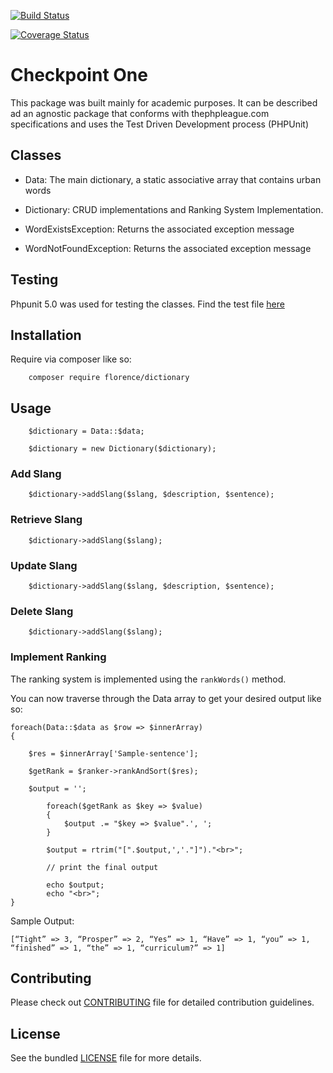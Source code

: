 [![Build Status](https://travis-ci.org/fokosun/Checkpoint1.svg?branch=master)](https://travis-ci.org/fokosun/Checkpoint1)

[![Coverage Status](https://coveralls.io/repos/github/fokosun/Checkpoint1/badge.svg?branch=master)](https://coveralls.io/github/fokosun/Checkpoint1?branch=master)

# Checkpoint One
This package was built mainly for academic purposes. It can be 
described ad an agnostic package that conforms with thephpleague.com 
specifications and uses the Test Driven Development process (PHPUnit)

## Classes
- Data: 
The main dictionary, a static associative array that contains urban words

- Dictionary: 
CRUD implementations and Ranking System Implementation.

- WordExistsException:
Returns the associated exception message

- WordNotFoundException:
Returns the associated exception message

## Testing
 Phpunit 5.0 was used for testing the classes. Find the test file [here](https://github.com/andela-fokosun/Checkpoint1/blob/master/tests/DictionaryTest.php)

## Installation

Require via composer like so:

```
    composer require florence/dictionary
```

## Usage

```
    $dictionary = Data::$data;

    $dictionary = new Dictionary($dictionary); 

```

### Add Slang

```
    $dictionary->addSlang($slang, $description, $sentence);
```

### Retrieve Slang

```
    $dictionary->addSlang($slang);
```

### Update Slang

```
    $dictionary->addSlang($slang, $description, $sentence);
```

### Delete Slang

```
    $dictionary->addSlang($slang);
```



### Implement Ranking

The ranking system is implemented using the ``rankWords()`` method.

You can now traverse through the Data array to get your desired output like so:

```
foreach(Data::$data as $row => $innerArray)
{   

    $res = $innerArray['Sample-sentence'];

    $getRank = $ranker->rankAndSort($res);

    $output = '';

        foreach($getRank as $key => $value)
        {
            $output .= "$key => $value".', ';
        }

        $output = rtrim("[".$output,','."]")."<br>";

        // print the final output

        echo $output;
        echo "<br>";
}
```

Sample Output:
```
[“Tight” => 3, “Prosper” => 2, “Yes” => 1, “Have” => 1, “you” => 1, “finished” => 1, “the” => 1, “curriculum?” => 1]

```



## Contributing
Please check out [CONTRIBUTING](CONTRIBUTING.md) file for detailed contribution guidelines.


## License
See the bundled [LICENSE](LICENSE.md) file for more details.
